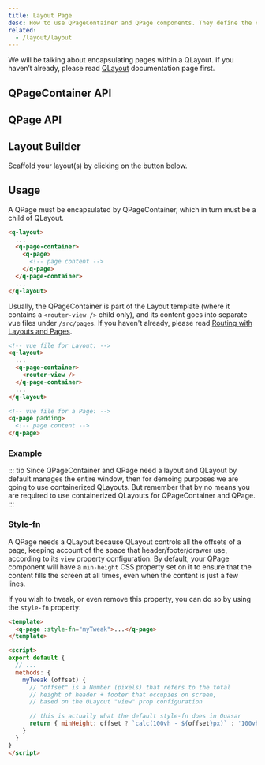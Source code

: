```yaml
---
title: Layout Page
desc: How to use QPageContainer and QPage components. They define the contents of your Quasar app pages.
related:
  - /layout/layout
---
```


We will be talking about encapsulating pages within a QLayout. If you haven’t already, please read [QLayout](/layout/layout) documentation page first.

## QPageContainer API
<doc-api file="QPageContainer" />

## QPage API
<doc-api file="QPage" />

## Layout Builder
Scaffold your layout(s) by clicking on the button below.

<q-btn push color="brand-primary" icon-right="launch" label="Layout Builder" type="a" href="layout-builder" target="_blank" rel="noopener noreferrer" />

## Usage

A QPage must be encapsulated by QPageContainer, which in turn must be a child of QLayout.

```html
<q-layout>
  ...
  <q-page-container>
    <q-page>
      <!-- page content -->
    </q-page>
  </q-page-container>
  ...
</q-layout>
```

Usually, the QPageContainer is part of the Layout template (where it contains a `<router-view />` child only), and its content goes into separate vue files under `/src/pages`. If you haven't already, please read [Routing with Layouts and Pages](/layout/routing-with-layouts-and-pages).

```html
<!-- vue file for Layout: -->
<q-layout>
  ...
  <q-page-container>
    <router-view />
  </q-page-container>
  ...
</q-layout>

<!-- vue file for a Page: -->
<q-page padding>
  <!-- page content -->
</q-page>
```

### Example
::: tip
Since QPageContainer and QPage need a layout and QLayout by default manages the entire window, then for demoing purposes we are going to use containerized QLayouts. But remember that by no means you are required to use containerized QLayouts for QPageContainer and QPage.
:::

<doc-example title="Basic" file="QPage/Basic" />

### Style-fn
A QPage needs a QLayout because QLayout controls all the offsets of a page, keeping account of the space that header/footer/drawer use, according to its `view` property configuration. By default, your QPage component will have a `min-height` CSS property set on it to ensure that the content fills the screen at all times, even when the content is just a few lines.

If you wish to tweak, or even remove this property, you can do so by using the `style-fn` property:

```html
<template>
  <q-page :style-fn="myTweak">...</q-page>
</template>

<script>
export default {
  // ...
  methods: {
    myTweak (offset) {
      // "offset" is a Number (pixels) that refers to the total
      // height of header + footer that occupies on screen,
      // based on the QLayout "view" prop configuration

      // this is actually what the default style-fn does in Quasar
      return { minHeight: offset ? `calc(100vh - ${offset}px)` : '100vh' }
    }
  }
}
</script>
```
